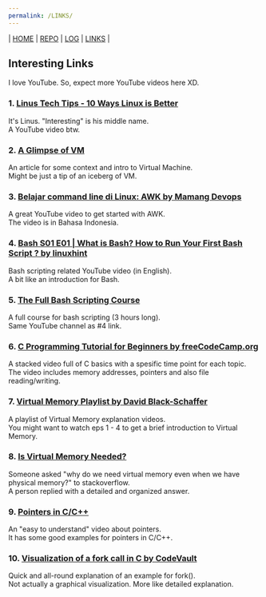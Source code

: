 ```yaml
---
permalink: /LINKS/
---
```

| [HOME](https://alfatihaditya.github.io/os212/)  | [REPO](https://github.com/alfatihaditya/os212)  | [LOG](/TXT/mylog.txt) | [LINKS]()  |

## Interesting Links
I love YouTube. So, expect more YouTube videos here XD.

### 1. [Linus Tech Tips - 10 Ways Linux is Better](https://www.youtube.com/watch?v=mAFMJ1LnQu8)
It's Linus. "Interesting" is his middle name.<br>
A YouTube video btw.

### 2. [A Glimpse of VM](https://www.howtogeek.com/196060/beginner-geek-how-to-create-and-use-virtual-machines/)
An article for some context and intro to Virtual Machine.<br>
Might be just a tip of an iceberg of VM.

### 3. [Belajar command line di Linux: AWK by Mamang Devops](https://www.youtube.com/watch?v=UfOgUOHukYw)
A great YouTube video to get started with AWK.<br>
The video is in Bahasa Indonesia.

### 4. [Bash S01 E01 | What is Bash? How to Run Your First Bash Script ? by linuxhint](https://www.youtube.com/watch?v=Vesn0Jpe80M)
Bash scripting related YouTube video (in English).<br>
A bit like an introduction for Bash.

### 5. [The Full Bash Scripting Course](https://www.youtube.com/watch?v=e7BufAVwDiM)
A full course for bash scripting (3 hours long).<br>
Same YouTube channel as #4 link.

### 6. [C Programming Tutorial for Beginners by freeCodeCamp.org](https://www.youtube.com/watch?v=KJgsSFOSQv0)
A stacked video full of C basics with a spesific time point for each topic.<br>
The video includes memory addresses, pointers and also file reading/writing.

### 7. [Virtual Memory Playlist by David Black-Schaffer](https://www.youtube.com/watch?v=qcBIvnQt0Bw&list=PLiwt1iVUib9s2Uo5BeYmwkDFUh70fJPxX)
A playlist of Virtual Memory explanation videos. <br>
You might want to watch eps 1 - 4 to get a brief introduction to Virtual Memory.

### 8. [Is Virtual Memory Needed?](https://stackoverflow.com/questions/14347206/what-are-the-differences-between-virtual-memory-and-physical-memory)
Someone asked "why do we need virtual memory even when we have physical memory?" to stackoverflow.<br>
A person replied with a detailed and organized answer.

### 9. [Pointers in C/C++](https://www.youtube.com/watch?v=h-HBipu_1P0)
An "easy to understand" video about pointers. <br>
It has some good examples for pointers in C/C++.

### 10. [Visualization of a fork call in C by CodeVault](https://www.youtube.com/watch?v=QD9YKSg3wCc)
Quick and all-round explanation of an example for fork(). <br>
Not actually a graphical visualization. More like detailed explanation.
